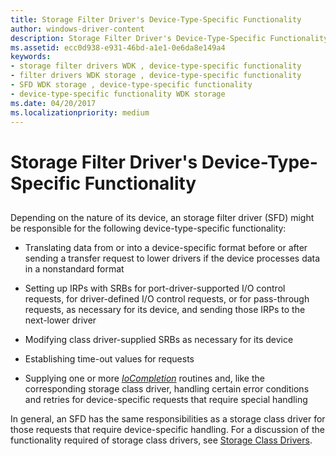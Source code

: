 ```yaml
---
title: Storage Filter Driver's Device-Type-Specific Functionality
author: windows-driver-content
description: Storage Filter Driver's Device-Type-Specific Functionality
ms.assetid: ecc0d938-e931-46bd-a1e1-0e6da8e149a4
keywords:
- storage filter drivers WDK , device-type-specific functionality
- filter drivers WDK storage , device-type-specific functionality
- SFD WDK storage , device-type-specific functionality
- device-type-specific functionality WDK storage
ms.date: 04/20/2017
ms.localizationpriority: medium
---
```


# Storage Filter Driver's Device-Type-Specific Functionality


## <span id="ddk_storage_filter_drivers_device_type_specific_functionality_kg"></span><span id="DDK_STORAGE_FILTER_DRIVERS_DEVICE_TYPE_SPECIFIC_FUNCTIONALITY_KG"></span>


Depending on the nature of its device, an storage filter driver (SFD) might be responsible for the following device-type-specific functionality:

-   Translating data from or into a device-specific format before or after sending a transfer request to lower drivers if the device processes data in a nonstandard format

-   Setting up IRPs with SRBs for port-driver-supported I/O control requests, for driver-defined I/O control requests, or for pass-through requests, as necessary for its device, and sending those IRPs to the next-lower driver

-   Modifying class driver-supplied SRBs as necessary for its device

-   Establishing time-out values for requests

-   Supplying one or more [*IoCompletion*](https://msdn.microsoft.com/library/windows/hardware/ff548354) routines and, like the corresponding storage class driver, handling certain error conditions and retries for device-specific requests that require special handling

In general, an SFD has the same responsibilities as a storage class driver for those requests that require device-specific handling. For a discussion of the functionality required of storage class drivers, see [Storage Class Drivers](storage-class-drivers.md).

 

 




